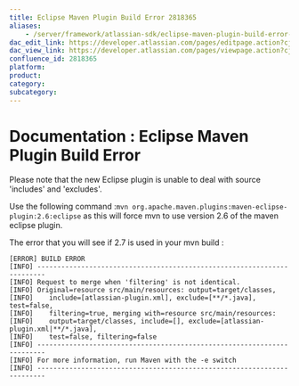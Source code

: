```yaml
---
title: Eclipse Maven Plugin Build Error 2818365
aliases:
    - /server/framework/atlassian-sdk/eclipse-maven-plugin-build-error-2818365.html
dac_edit_link: https://developer.atlassian.com/pages/editpage.action?cjm=wozere&pageId=2818365
dac_view_link: https://developer.atlassian.com/pages/viewpage.action?cjm=wozere&pageId=2818365
confluence_id: 2818365
platform:
product:
category:
subcategory:
---
```

# Documentation : Eclipse Maven Plugin Build Error

Please note that the new Eclipse plugin is unable to deal with source 'includes' and 'excludes'.

Use the following command :`mvn org.apache.maven.plugins:maven-eclipse-plugin:2.6:eclipse` as this will force mvn to use version 2.6 of the maven eclipse plugin.

The error that you will see if 2.7 is used in your mvn build :

    [ERROR] BUILD ERROR
    [INFO] ------------------------------------------------------------------------
    [INFO] Request to merge when 'filtering' is not identical. 
    [INFO] Original=resource src/main/resources: output=target/classes, 
    [INFO]    include=[atlassian-plugin.xml], exclude=[**/*.java], test=false, 
    [INFO]    filtering=true, merging with=resource src/main/resources: 
    [INFO]    output=target/classes, include=[], exclude=[atlassian-plugin.xml|**/*.java], 
    [INFO]    test=false, filtering=false
    [INFO] ------------------------------------------------------------------------
    [INFO] For more information, run Maven with the -e switch
    [INFO] ------------------------------------------------------------------------

























